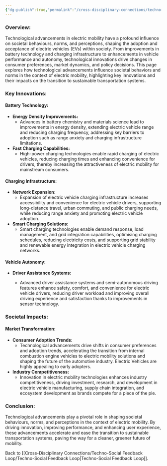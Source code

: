 ```yaml
---
{"dg-publish":true,"permalink":"/cross-disciplinary-connections/techno-social-feedback-loop/technological-advancements-influence/"}
---
```


### Overview:

Technological advancements in electric mobility have a profound influence on societal behaviours, norms, and perceptions, shaping the adoption and acceptance of electric vehicles (EVs) within society. From improvements in battery technology and charging infrastructure to enhancements in vehicle performance and autonomy, technological innovations drive changes in consumer preferences, market dynamics, and policy decisions. This page explores how technological advancements influence societal behaviors and norms in the context of electric mobility, highlighting key innovations and their impacts on the transition to sustainable transportation systems.

### Key Innovations:

#### Battery Technology:

- **Energy Density Improvements:**
    - Advances in battery chemistry and materials science lead to improvements in energy density, extending electric vehicle range and reducing charging frequency, addressing key barriers to adoption such as range anxiety and charging infrastructure limitations.
- **Fast Charging Capabilities:**
    - High-power charging technologies enable rapid charging of electric vehicles, reducing charging times and enhancing convenience for drivers, thereby increasing the attractiveness of electric mobility for mainstream consumers.

#### Charging Infrastructure:

- **Network Expansion:**
    - Expansion of electric vehicle charging infrastructure increases accessibility and convenience for electric vehicle drivers, supporting long-distance travel, urban commuting, and public charging needs, while reducing range anxiety and promoting electric vehicle adoption.
- **Smart Charging Solutions:**
    - Smart charging technologies enable demand response, load management, and grid integration capabilities, optimising charging schedules, reducing electricity costs, and supporting grid stability and renewable energy integration in electric vehicle charging networks.

#### Vehicle Autonomy:

- **Driver Assistance Systems:**
    
    - Advanced driver assistance systems and semi-autonomous driving features enhance safety, comfort, and convenience for electric vehicle drivers, reducing driver workload and improving overall driving experience and satisfaction thanks to improvements in sensor technology.

### Societal Impacts:

#### Market Transformation:

- **Consumer Adoption Trends:**
    - Technological advancements drive shifts in consumer preferences and adoption trends, accelerating the transition from internal combustion engine vehicles to electric mobility solutions and shaping the future of the automotive industry. Electric Vehicles are highly appealing to early adopters. 
- **Industry Competitiveness:**
    - Innovation in electric mobility technologies enhances industry competitiveness, driving investment, research, and development in electric vehicle manufacturing, supply chain integration, and ecosystem development as brands compete for a piece of the pie. 

### Conclusion:

Technological advancements play a pivotal role in shaping societal behaviours, norms, and perceptions in the context of electric mobility. By driving innovation, improving performance, and enhancing user experience, these advancements accelerate and ease the transition to sustainable transportation systems, paving the way for a cleaner, greener future of mobility.

Back to [[Cross-Disciplinary Connections/Techno-Social Feedback Loop/Techno-Social Feedback Loop\|Techno-Social Feedback Loop]]. 